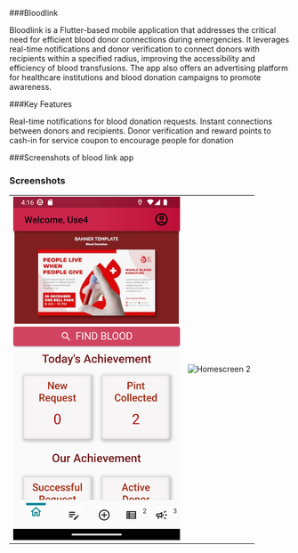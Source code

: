 ###Bloodlink

Bloodlink is a Flutter-based mobile application that addresses the critical need for efficient blood donor connections during emergencies. It leverages real-time notifications and donor verification to connect donors with recipients within a specified radius, improving the accessibility and efficiency of blood transfusions. The app also offers an advertising platform for healthcare institutions and blood donation campaigns to promote awareness.

###Key Features

Real-time notifications for blood donation requests.
Instant connections between donors and recipients.
Donor verification and reward points to cash-in for service coupon to encourage people for donation

###Screenshots of blood link app
### Screenshots

<table>
  <tr>
    <td><img src="screenshot_images/home_scree1.png" alt="Homescreen 1" width="300"></td>
    <td><img src="screenshot_images/home_scree2.png" alt="Homescreen 2" width="300"></td>
  </tr>
</table>
<!-- ![Homescree](screenshot_images/home_scree1.png) -->
